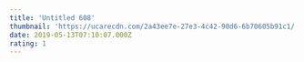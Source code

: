 ```yaml
---
title: 'Untitled 608'
thumbnail: 'https://ucarecdn.com/2a43ee7e-27e3-4c42-90d6-6b70605b91c1/'
date: 2019-05-13T07:10:07.000Z
rating: 1
---
```

